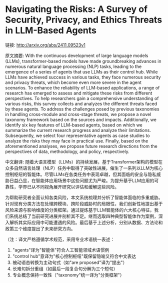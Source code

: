 # Navigating the Risks: A Survey of Security, Privacy, and Ethics Threats in LLM-Based Agents

链接: http://arxiv.org/abs/2411.09523v1

原文摘要:
With the continuous development of large language models (LLMs),
transformer-based models have made groundbreaking advances in numerous natural
language processing (NLP) tasks, leading to the emergence of a series of agents
that use LLMs as their control hub. While LLMs have achieved success in various
tasks, they face numerous security and privacy threats, which become even more
severe in the agent scenarios. To enhance the reliability of LLM-based
applications, a range of research has emerged to assess and mitigate these
risks from different perspectives.
  To help researchers gain a comprehensive understanding of various risks, this
survey collects and analyzes the different threats faced by these agents. To
address the challenges posed by previous taxonomies in handling cross-module
and cross-stage threats, we propose a novel taxonomy framework based on the
sources and impacts. Additionally, we identify six key features of LLM-based
agents, based on which we summarize the current research progress and analyze
their limitations. Subsequently, we select four representative agents as case
studies to analyze the risks they may face in practical use. Finally, based on
the aforementioned analyses, we propose future research directions from the
perspectives of data, methodology, and policy, respectively.

中文翻译:
随着大语言模型（LLMs）的持续发展，基于Transformer架构的模型在众多自然语言处理（NLP）任务中取得了突破性进展，催生了一系列以LLM为核心控制枢纽的智能体。尽管LLMs在各类任务中表现卓越，但其面临的安全与隐私威胁日益凸显，在智能体应用场景中这些问题尤为严峻。为提升基于LLM应用的可靠性，学界已从不同视角展开研究以评估和缓解这些风险。

为帮助研究者全面认知各类风险，本文系统梳理并分析了智能体面临的多重威胁。针对现有分类方法在处理跨模块、跨阶段威胁时的局限性，我们创新性地提出基于风险来源与影响维度的分类框架。通过提炼基于LLM智能体的六大核心特征，我们系统总结了当前研究进展并剖析其不足。继而选取四种典型智能体作为案例，深入解析其实际应用中可能遭遇的风险。最后基于上述分析，分别从数据、方法论和政策三个维度提出了未来研究方向。

（注：译文严格遵循学术规范，采用专业术语统一表述：
1. "agents"译为"智能体"符合人工智能领域术语惯例
2. "control hub"意译为"核心控制枢纽"既保留隐喻又符合中文表达
3. 被动语态转换为主动句式（如"are proposed"译为"提出"）
4. 长难句拆分重组（如最后一段复合句分解为三个短句）
5. 专业概念保持一致性（"taxonomy"统一译为"分类框架"）
